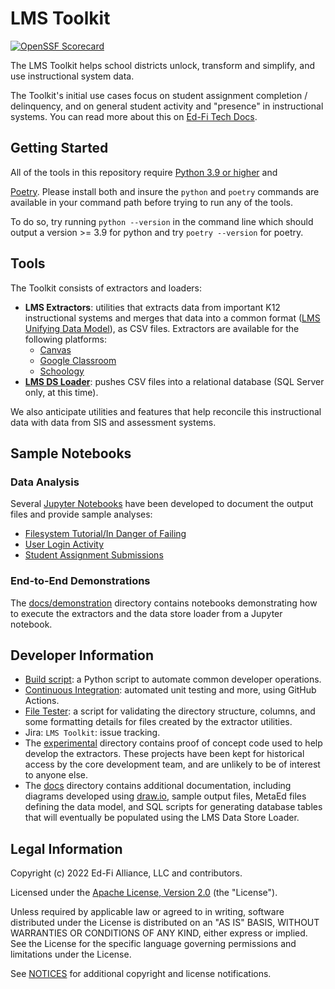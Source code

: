 # LMS Toolkit

[![OpenSSF Scorecard](https://api.securityscorecards.dev/projects/github.com/Ed-Fi-Exchange-OSS/LMS-Toolkit/badge)](https://securityscorecards.dev/viewer/?uri=github.com/Ed-Fi-Exchange-OSS/LMS-Toolkit)

The LMS Toolkit helps school districts unlock, transform and simplify, and use
instructional system data.

The Toolkit's initial use cases focus on student assignment completion /
delinquency, and on general student activity and "presence" in instructional
systems. You can read more about this on [Ed-Fi Tech
Docs](https://docs.ed-fi.org/getting-started/edfi-exchange/technology/ed-fi-lms-toolkit).

## Getting Started

All of the tools in this repository require [Python
3.9 or higher](https://www.python.org/downloads/) and

[Poetry](https://python-poetry.org/docs/). Please install both and insure the
`python` and `poetry` commands are available in your command path before trying
to run any of the tools.

To do so, try running `python --version` in the command line which should output
a version >= 3.9 for python and try `poetry --version` for poetry.

## Tools

The Toolkit consists of extractors and loaders:

* **LMS Extractors**: utilities that extracts data from important K12 instructional
  systems and merges that data into a common format ([LMS Unifying Data
  Model](https://docs.ed-fi.org/getting-started/edfi-exchange/technology/ed-fi-lms-toolkit/lms-unifying-data-model)),
  as CSV files. Extractors are available for the following platforms:
  * [Canvas](src/canvas-extractor)
  * [Google Classroom](src/google-classroom-extractor)
  * [Schoology](src/schoology-extractor)
* **[LMS DS Loader](src/lms-ds-loader)**: pushes CSV files into a relational database (SQL Server
  only, at this time).

We also anticipate utilities and features that help reconcile this instructional
data with data from SIS and assessment systems.

## Sample Notebooks

### Data Analysis

Several [Jupyter Notebooks](src/notebooks/readme.md) have been developed to
document the output files and provide sample analyses:

* [Filesystem Tutorial/In Danger of
  Failing](src/notebooks/filesystem-tutorial.ipynb)
* [User Login Activity](src/notebooks/student_logins.ipynb)
* [Student Assignment Submissions](src/notebooks/student_submissions.ipynb)

### End-to-End Demonstrations

The [docs/demonstration](docs/demonstration) directory contains notebooks
demonstrating how to execute the extractors and the data store loader from a
Jupyter notebook.

## Developer Information

* [Build script](docs/build.md): a Python script to automate common developer
  operations.
* [Continuous
  Integration](https://github.com/Ed-Fi-Exchange-OSS/LMS-Toolkit/actions/):
  automated unit testing and more, using GitHub Actions.
* [File Tester](utils/file-tester): a script for validating the directory
  structure, columns, and some formatting details for files created by the
  extractor utilities.
* Jira: `LMS Toolkit`: issue tracking.
* The [experimental](experimental) directory contains proof of concept code used
  to help develop the extractors. These projects have been kept for historical
  access by the core development team, and are unlikely to be of interest to
  anyone else.
* The [docs](docs) directory contains additional documentation, including
  diagrams developed using [draw.io](https://draw.io), sample output files,
  MetaEd files defining the data model, and SQL scripts for generating database
  tables that will eventually be populated using the LMS Data Store Loader.

## Legal Information

Copyright (c) 2022 Ed-Fi Alliance, LLC and contributors.

Licensed under the [Apache License, Version 2.0](LICENSE) (the "License").

Unless required by applicable law or agreed to in writing, software distributed
under the License is distributed on an "AS IS" BASIS, WITHOUT WARRANTIES OR
CONDITIONS OF ANY KIND, either express or implied. See the License for the
specific language governing permissions and limitations under the License.

See [NOTICES](NOTICES.md) for additional copyright and license notifications.
